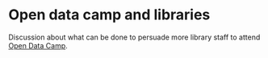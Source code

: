 Open data camp and libraries
============================
Discussion about what can be done to persuade more library staff to attend [Open Data Camp](http://odcamp.org.uk/). 
